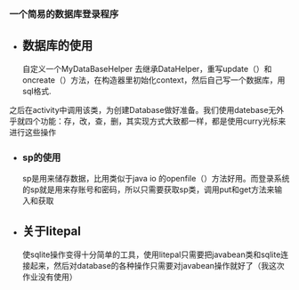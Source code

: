 ### 一个简易的数据库登录程序 

## 

- ## 数据库的使用

  自定义一个MyDataBaseHelper 去继承DataHelper，重写update（）和oncreate（）方法，在构造器里初始化context，然后自己写一个数据库，用sql格式.



​	之后在activity中调用该类，为创建Database做好准备。我们使用datebase无外乎就四个功能：存，改，查，删，其实现方式大致都一样，都是使用curry光标来进行这些操作



- ### sp的使用

  sp是用来储存数据，比用类似于java io 的openfile（）方法好用。而登录系统的sp就是用来存账号和密码，所以只需要获取sp类，调用put和get方法来输入和获取

  

- ## 关于litepal

  使sqlite操作变得十分简单的工具，使用litepal只需要把javabean类和sqlite连接起来，然后对database的各种操作只需要对javabean操作就好了（我这次作业没有使用）

  




